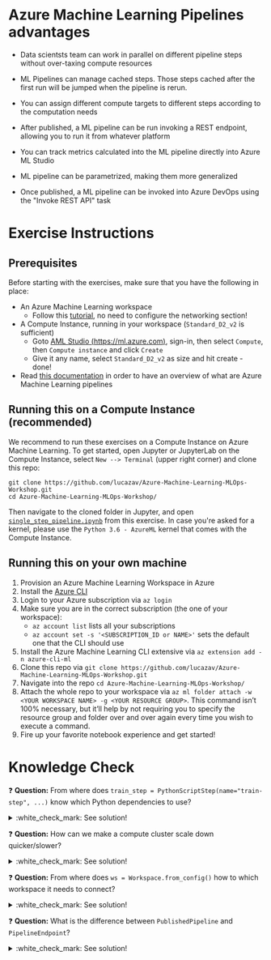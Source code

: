 <!-- #region -->
# Azure Machine Learning Pipelines advantages

* Data scientsts team can work in parallel on different pipeline steps without over-taxing compute resources
	
* ML Pipelines can manage cached steps. Those steps cached after the first run will be jumped when the pipeline is rerun.
	
* You can assign different compute targets to different steps according to the computation needs
	
* After published, a ML pipeline can be run invoking a REST endpoint, allowing you to run it from whatever platform
	
* You can track metrics calculated into the ML pipeline directly into Azure ML Studio
	
* ML pipeline can be parametrized, making them more generalized
	
* Once published, a ML pipeline can be invoked into Azure DevOps using the "Invoke REST API" task


# Exercise Instructions

## Prerequisites

Before starting with the exercises, make sure that you have the following in place:

* An Azure Machine Learning workspace
   * Follow this [tutorial](https://docs.microsoft.com/en-us/azure/machine-learning/how-to-manage-workspace#create-a-workspace), no need to configure the networking section!
* A Compute Instance, running in your workspace (`Standard_D2_v2` is sufficient)
  * Goto [AML Studio (https://ml.azure.com)](https://ml.azure.com), sign-in, then select `Compute`, then `Compute instance` and click `Create`
  * Give it any name, select `Standard_D2_v2` as size and hit create - done!
* Read [this documentation](https://docs.microsoft.com/en-us/azure/machine-learning/concept-ml-pipelines) in order to have an overview of what are Azure Machine Learning pipelines


## Running this on a Compute Instance (recommended)

We recommend to run these exercises on a Compute Instance on Azure Machine Learning. To get started, open Jupyter or JupyterLab on the Compute Instance, select `New --> Terminal` (upper right corner) and clone this repo:

```cli
git clone https://github.com/lucazav/Azure-Machine-Learning-MLOps-Workshop.git
cd Azure-Machine-Learning-MLOps-Workshop/
```

Then navigate to the cloned folder in Jupyter, and open [`single_step_pipeline.ipynb`](single_step_pipeline.ipynb) from this exercise. In case you're asked for a kernel, please use the `Python 3.6 - AzureML` kernel that comes with the Compute Instance.

## Running this on your own machine

1. Provision an Azure Machine Learning Workspace in Azure
1. Install the [Azure CLI](https://docs.microsoft.com/en-us/cli/azure/install-azure-cli)
1. Login to your Azure subscription via `az login`
1. Make sure you are in the correct subscription (the one of your workspace):
    * `az account list` lists all your subscriptions
    * `az account set -s '<SUBSCRIPTION_ID or NAME>'` sets the default one that the CLI should use
1. Install the Azure Machine Learning CLI extensive via `az extension add -n azure-cli-ml`
1. Clone this repo via `git clone https://github.com/lucazav/Azure-Machine-Learning-MLOps-Workshop.git`
1. Navigate into the repo `cd Azure-Machine-Learning-MLOps-Workshop/`
1. Attach the whole repo to your workspace via `az ml folder attach -w <YOUR WORKSPACE NAME> -g <YOUR RESOURCE GROUP>`. This command isn’t 100% necessary, but it’ll help by not requiring you to specify the resource group and folder over and over again every time you wish to execute a command.
1. Fire up your favorite notebook experience and get started!

# Knowledge Check

:question: **Question:** From where does `train_step = PythonScriptStep(name="train-step", ...)` know which Python dependencies to use?
<details>
  <summary>:white_check_mark: See solution!</summary>

It uses the file `runconfig.yml`, which further defines the step's configuration. The runconfig points to `condaDependenciesFile: conda.yml`, which defines the conda enviroment, in which this step is executed in. We could have defined all this in Python, but having the conda enviroment in a separate file, allows us to easier test this locally, e.g., by using:

```
conda env create -f conda.yml
python train.py --data-path ../data-training
``` 
</details>

:question: **Question:** How can we make a compute cluster scale down quicker/slower?
<details>
  <summary>:white_check_mark: See solution!</summary>

We can adapt `idle_seconds_before_scaledown=3600`, which defines the idle time until the cluster scales down to 0 nodes.
</details>

:question: **Question:** From where does `ws = Workspace.from_config()` how to which workspace it needs to connect?
<details>
  <summary>:white_check_mark: See solution!</summary>

The call `Workspace.from_config()` has the following behaviour:
* Inside a Compute Instance, it resolves to the workspace of the current instance
* If a `config.json` file is present, it loads the workspace reference from there (you can download this file from the Studio UI, by clicking the book icon on the upper right):

```json
{
    "subscription_id": "*****",
    "resource_group": "aml-mlops-workshop",
    "workspace_name": "aml-mlops-workshop"
}
```
* Use the az CLI to connect to the workspace and use the workspace attached to via `az ml folder attach -g <resource group> -w <workspace name>`
</details>

:question: **Question:** What is the difference between `PublishedPipeline` and `PipelineEndpoint`?
<details>
  <summary>:white_check_mark: See solution!</summary>

* [`PublishedPipeline`](https://docs.microsoft.com/en-us/python/api/azureml-pipeline-core/azureml.pipeline.core.graph.publishedpipeline?view=azure-ml-py) allows to publish a pipeline as a RESTful API endpoint, from which it can be invoked. Each `PublishedPipeline` will have a new URL endpoint.
* [`PipelineEndpoint`](https://docs.microsoft.com/en-us/python/api/azureml-pipeline-core/azureml.pipeline.core.pipelineendpoint?view=azure-ml-py) allows to "hide" multiple `PublishedPipeline`s behind a single URL and routes the request to a specific default version. This enables to continously update the `PipelineEndpoint` with new `PublishedPipeline`s while the URL stays the same. Hence, the consumer will not notice that the pipeline got "swapped out", "replaced" or "changed". This is very helpful when we want to test pipelines before we release or hand them over to the pipeline consumer.
</details>
<!-- #endregion -->
